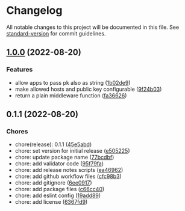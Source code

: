 # Changelog

All notable changes to this project will be documented in this file. See [standard-version](https://github.com/conventional-changelog/standard-version) for commit guidelines.

## [1.0.0](https://github.com/discue/paddle-webhook-validator/compare/v0.1.1...v1.0.0) (2022-08-20)


### Features

* allow apps to pass pk also as string ([1b02de9](https://github.com/discue/paddle-webhook-validator/commit/1b02de9a4da82bc911d78e2c2b59d6597358f74a))
* make allowed hosts and public key configurable ([9f24b03](https://github.com/discue/paddle-webhook-validator/commit/9f24b03bdd83c77aaac45994b860c31368b67f83))
* return a plain middleware function ([fa36626](https://github.com/discue/paddle-webhook-validator/commit/fa3662659da86df83d3687b5588914c99b1ddcbd))

## 0.1.1 (2022-08-20)
### Chores
* chore(release): 0.1.1 ([45e5abd](https://github.com/discue/paddle-webhook-validator/commit/45e5abd))
* chore: set version for initial release ([e505225](https://github.com/discue/paddle-webhook-validator/commit/e505225))
* chore: update package name ([77bcdbf](https://github.com/discue/paddle-webhook-validator/commit/77bcdbf))
* chore: add validator code ([95f79fa](https://github.com/discue/paddle-webhook-validator/commit/95f79fa))
* chore: add release notes scripts ([ea46962](https://github.com/discue/paddle-webhook-validator/commit/ea46962))
* chore: add github workflow files ([cfc98b3](https://github.com/discue/paddle-webhook-validator/commit/cfc98b3))
* chore: add gitignore ([6ee0917](https://github.com/discue/paddle-webhook-validator/commit/6ee0917))
* chore: add package files ([c66cc40](https://github.com/discue/paddle-webhook-validator/commit/c66cc40))
* chore: add eslint config ([19add89](https://github.com/discue/paddle-webhook-validator/commit/19add89))
* chore: add license ([6367fd9](https://github.com/discue/paddle-webhook-validator/commit/6367fd9))
